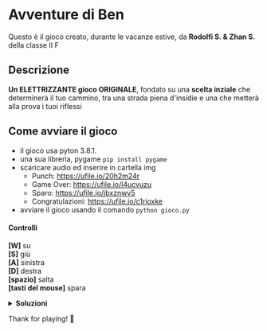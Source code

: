 # Avventure di Ben

Questo è il gioco creato, durante le vacanze estive, da __Rodolfi S. & Zhan S.__ della classe II F

## Descrizione 

__Un ELETTRIZZANTE gioco ORIGINALE__, fondato su una __scelta inziale__ che determinerà il tuo cammino, tra una strada piena d'insidie e una che metterà alla prova i tuoi riflessi

## Come avviare il gioco
 
 - il gioco usa pyton 3.8.1.   
 - una sua libreria, pygame `pip install pygame` 
 - scaricare audio ed inserire in cartella img    
   - Punch:  https://ufile.io/20h2m24r
   - Game Over:  https://ufile.io/l4ucvuzu
   - Sparo:  https://ufile.io/jbxznwv5
   - Congratulazioni:  https://ufile.io/c1rioxke  
 - avviare il gioco usando il comando `python gioco.py`   

#### Controlli  

__[W]__ su  
__[S]__ giù  
__[A]__ sinistra    
__[D]__ destra    
__[spazio]__ salta    
__[tasti del mouse]__ spara   



<details>
<summary>
<b>Soluzioni</b>
</summary>
<p> 1. La vera uscita è quella di destra <br>         
    2. C'è una scala nascosta che inizia dal bordo a sinistra <br>     
    3. Il percorso è specchiato, uguale a quello di sinistra, ma trasperente. Ricorda di fare un bel salto lungo alla fine</p>     
<i> Tutti i livelli sono possibili e stati testati!!!</i>  
</details>

Thank for playing! 👋
